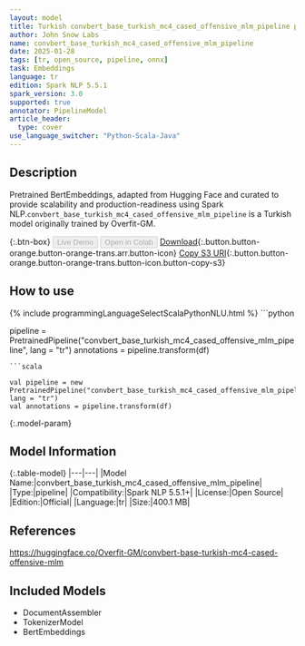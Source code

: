 ```yaml
---
layout: model
title: Turkish convbert_base_turkish_mc4_cased_offensive_mlm_pipeline pipeline BertEmbeddings from Overfit-GM
author: John Snow Labs
name: convbert_base_turkish_mc4_cased_offensive_mlm_pipeline
date: 2025-01-28
tags: [tr, open_source, pipeline, onnx]
task: Embeddings
language: tr
edition: Spark NLP 5.5.1
spark_version: 3.0
supported: true
annotator: PipelineModel
article_header:
  type: cover
use_language_switcher: "Python-Scala-Java"
---
```


## Description

Pretrained BertEmbeddings, adapted from Hugging Face and curated to provide scalability and production-readiness using Spark NLP.`convbert_base_turkish_mc4_cased_offensive_mlm_pipeline` is a Turkish model originally trained by Overfit-GM.

{:.btn-box}
<button class="button button-orange" disabled>Live Demo</button>
<button class="button button-orange" disabled>Open in Colab</button>
[Download](https://s3.amazonaws.com/auxdata.johnsnowlabs.com/public/models/convbert_base_turkish_mc4_cased_offensive_mlm_pipeline_tr_5.5.1_3.0_1738035376697.zip){:.button.button-orange.button-orange-trans.arr.button-icon}
[Copy S3 URI](s3://auxdata.johnsnowlabs.com/public/models/convbert_base_turkish_mc4_cased_offensive_mlm_pipeline_tr_5.5.1_3.0_1738035376697.zip){:.button.button-orange.button-orange-trans.button-icon.button-copy-s3}

## How to use



<div class="tabs-box" markdown="1">
{% include programmingLanguageSelectScalaPythonNLU.html %}
```python

pipeline = PretrainedPipeline("convbert_base_turkish_mc4_cased_offensive_mlm_pipeline", lang = "tr")
annotations =  pipeline.transform(df)   

```
```scala

val pipeline = new PretrainedPipeline("convbert_base_turkish_mc4_cased_offensive_mlm_pipeline", lang = "tr")
val annotations = pipeline.transform(df)

```
</div>

{:.model-param}
## Model Information

{:.table-model}
|---|---|
|Model Name:|convbert_base_turkish_mc4_cased_offensive_mlm_pipeline|
|Type:|pipeline|
|Compatibility:|Spark NLP 5.5.1+|
|License:|Open Source|
|Edition:|Official|
|Language:|tr|
|Size:|400.1 MB|

## References

https://huggingface.co/Overfit-GM/convbert-base-turkish-mc4-cased-offensive-mlm

## Included Models

- DocumentAssembler
- TokenizerModel
- BertEmbeddings